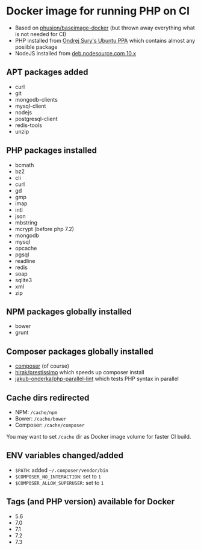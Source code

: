 # Docker image for running PHP on CI

 * Based on [phusion/baseimage-docker](https://github.com/phusion/baseimage-docker) (but thrown away everything what is not needed for CI)
 * PHP installed from [Ondrej Sury's Ubuntu PPA](https://launchpad.net/~ondrej/+archive/ubuntu/php) which contains almost any posiible package
 * NodeJS installed from [deb.nodesource.com 10.x](https://deb.nodesource.com/node_10.x)

## APT packages added

 * curl
 * git
 * mongodb-clients
 * mysql-client
 * nodejs
 * postgresql-client
 * redis-tools
 * unzip

## PHP packages installed

 * bcmath
 * bz2
 * cli
 * curl
 * gd
 * gmp
 * imap
 * intl
 * json
 * mbstring
 * mcrypt (before php 7.2)
 * mongodb
 * mysql
 * opcache
 * pgsql
 * readline
 * redis
 * soap
 * sqlite3
 * xml
 * zip

## NPM packages globally installed

 * bower
 * grunt

## Composer packages globally installed

 * [composer](https://getcomposer.org/) (of course)
 * [hirak/prestissimo](https://github.com/hirak/prestissimo) which speeds up composer install
 * [jakub-onderka/php-parallel-lint](https://github.com/JakubOnderka/PHP-Parallel-Lint) which tests PHP syntax in parallel

## Cache dirs redirected

 * NPM: `/cache/npm`
 * Bower: `/cache/bower`
 * Composer: `/cache/composer`

You may want to set `/cache` dir as Docker image volume for faster CI build.

## ENV variables changed/added

 * `$PATH`: added `~/.composer/vendor/bin`
 * `$COMPOSER_NO_INTERACTION`: set to `1`
 * `$COMPOSER_ALLOW_SUPERUSER`: set to `1`

## Tags (and PHP version) available for Docker

 * 5.6
 * 7.0
 * 7.1
 * 7.2
 * 7.3
